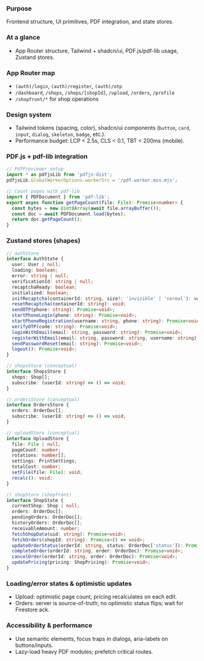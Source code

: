 ### Purpose
Frontend structure, UI primitives, PDF integration, and state stores.

### At a glance
- App Router structure, Tailwind + shadcn/ui, PDF.js/pdf-lib usage, Zustand stores.

### App Router map
- `(auth)/login`, `(auth)/register`, `(auth)/otp`
- `/dashboard`, `/shops`, `/shops/[shopId]`, `/upload`, `/orders`, `/profile`
- `/shopfront/*` for shop operations

### Design system
- Tailwind tokens (spacing, color), shadcn/ui components (`button`, `card`, `input`, `dialog`, `skeleton`, `badge`, etc.).
- Performance budget: LCP < 2.5s, CLS < 0.1, TBT < 200ms (mobile).

### PDF.js + pdf-lib integration
```ts
// PdfPreviewer setup
import * as pdfjsLib from 'pdfjs-dist';
pdfjsLib.GlobalWorkerOptions.workerSrc = '/pdf.worker.min.mjs';

// Count pages with pdf-lib
import { PDFDocument } from 'pdf-lib';
export async function getPageCount(file: File): Promise<number> {
  const bytes = new Uint8Array(await file.arrayBuffer());
  const doc = await PDFDocument.load(bytes);
  return doc.getPageCount();
}
```

### Zustand stores (shapes)

```ts
// authStore
interface AuthState {
  user: User | null;
  loading: boolean;
  error: string | null;
  verificationId: string | null;
  recaptchaReady: boolean;
  initialized: boolean;
  initRecaptcha(containerId: string, size?: 'invisible' | 'normal'): void;
  resetRecaptcha(containerId: string): void;
  sendOTP(phone: string): Promise<void>;
  startPhoneLogin(phone: string): Promise<void>;
  startPhoneRegistration(username: string, phone: string): Promise<void>;
  verifyOTP(code: string): Promise<void>;
  loginWithEmail(email: string, password: string): Promise<void>;
  registerWithEmail(email: string, password: string, username: string): Promise<void>;
  sendPasswordReset(email: string): Promise<void>;
  logout(): Promise<void>;
}
```

```ts
// shopsStore (conceptual)
interface ShopsStore {
  shops: Shop[];
  subscribe: (userId: string) => () => void;
}
```

```ts
// ordersStore (conceptual)
interface OrdersStore {
  orders: OrderDoc[];
  subscribe: (userId: string) => () => void;
}
```

```ts
// uploadStore (conceptual)
interface UploadStore {
  file: File | null;
  pageCount: number;
  rotations: number[];
  settings: PrintSettings;
  totalCost: number;
  setFile(file: File): void;
  recalc(): void;
}
```

```ts
// shopStore (shopfront)
interface ShopState {
  currentShop: Shop | null;
  orders: OrderDoc[];
  pendingOrders: OrderDoc[];
  historyOrders: OrderDoc[];
  receivableAmount: number;
  fetchShopData(uid: string): Promise<void>;
  fetchOrders(shopId: string): Promise<() => void>;
  updateOrderStatus(orderId: string, status: OrderDoc['status']): Promise<void>;
  completeOrder(orderId: string, order: OrderDoc): Promise<void>;
  cancelOrder(orderId: string, order: OrderDoc): Promise<void>;
  updatePricing(pricing: ShopPricing): Promise<void>;
}
```

### Loading/error states & optimistic updates
- Upload: optimistic page count; pricing recalculates on each edit.
- Orders: server is source-of-truth; no optimistic status flips; wait for Firestore ack.

### Accessibility & performance
- Use semantic elements, focus traps in dialogs, aria-labels on buttons/inputs.
- Lazy-load heavy PDF modules; prefetch critical routes.


